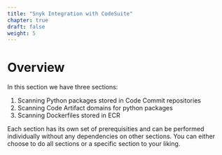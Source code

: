 ```yaml
---
title: "Snyk Integration with CodeSuite"
chapter: true
draft: false
weight: 5
---
```


# Overview

In this section we have three sections:

1. Scanning Python packages stored in Code Commit repositories
2. Scanning Code Artifact domains for python packages
3. Scanning Dockerfiles stored in ECR

Each section has its own set of prerequisities and can be performed individually without any dependencies on other sections. You can either choose to do all sections or a specific section to your liking.

